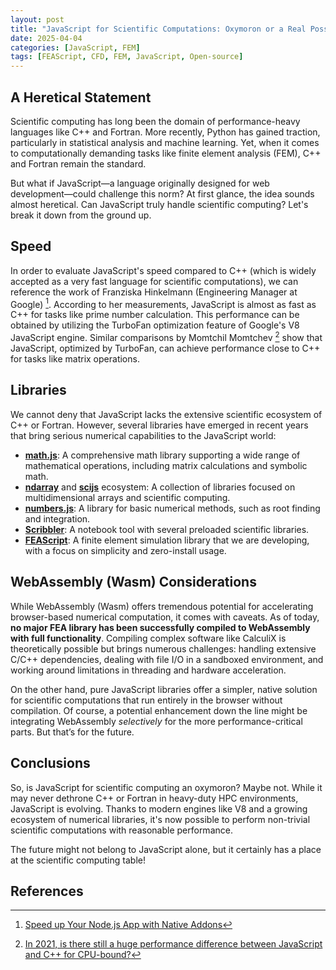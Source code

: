 ```yaml
---
layout: post
title: "JavaScript for Scientific Computations: Oxymoron or a Real Possibility?"
date: 2025-04-04
categories: [JavaScript, FEM]
tags: [FEAScript, CFD, FEM, JavaScript, Open-source]
---
```


## A Heretical Statement

Scientific computing has long been the domain of performance-heavy languages like C++ and Fortran. More recently, Python has gained traction, particularly in statistical analysis and machine learning. Yet, when it comes to computationally demanding tasks like finite element analysis (FEM), C++ and Fortran remain the standard.

But what if JavaScript—a language originally designed for web development—could challenge this norm? At first glance, the idea sounds almost heretical. Can JavaScript truly handle scientific computing? Let's break it down from the ground up.

## Speed

In order to evaluate JavaScript's speed compared to C++ (which is widely accepted as a very fast language for scientific computations), we can reference the work of Franziska Hinkelmann (Engineering Manager at Google) [^1]. According to her measurements, JavaScript is almost as fast as C++ for tasks like prime number calculation. This performance can be obtained by utilizing the TurboFan optimization feature of Google's V8 JavaScript engine. Similar comparisons by Momtchil Momtchev [^2] show that JavaScript, optimized by TurboFan, can achieve performance close to C++ for tasks like matrix operations.

## Libraries

We cannot deny that JavaScript lacks the extensive scientific ecosystem of C++ or Fortran. However, several libraries have emerged in recent years that bring serious numerical capabilities to the JavaScript world:

- **[math.js](https://mathjs.org/)**: A comprehensive math library supporting a wide range of mathematical operations, including matrix calculations and symbolic math.
- **[ndarray](https://github.com/scijs/ndarray)** and **[scijs](https://github.com/scijs)** ecosystem: A collection of libraries focused on multidimensional arrays and scientific computing.
- **[numbers.js](https://github.com/numbers/numbers.js)**: A library for basic numerical methods, such as root finding and integration.
- **[Scribbler](https://scribbler.live/)**: A notebook tool with several preloaded scientific libraries.
- **[FEAScript](https://feascript.com/)**: A finite element simulation library that we are developing, with a focus on simplicity and zero-install usage.

## WebAssembly (Wasm) Considerations

While WebAssembly (Wasm) offers tremendous potential for accelerating browser-based numerical computation, it comes with caveats. As of today, **no major FEA library has been successfully compiled to WebAssembly with full functionality**. Compiling complex software like CalculiX is theoretically possible but brings numerous challenges: handling extensive C/C++ dependencies, dealing with file I/O in a sandboxed environment, and working around limitations in threading and hardware acceleration.

On the other hand, pure JavaScript libraries offer a simpler, native solution for scientific computations that run entirely in the browser without compilation. Of course, a potential enhancement down the line might be integrating WebAssembly _selectively_ for the more performance-critical parts. But that’s for the future.

## Conclusions

So, is JavaScript for scientific computing an oxymoron? Maybe not. While it may never dethrone C++ or Fortran in heavy-duty HPC environments, JavaScript is evolving. Thanks to modern engines like V8 and a growing ecosystem of numerical libraries, it's now possible to perform non-trivial scientific computations with reasonable performance.

The future might not belong to JavaScript alone, but it certainly has a place at the scientific computing table!

## References

[^1]: [Speed up Your Node.js App with Native Addons](https://www.fhinkel.rocks/posts/Speed-up-Your-Node-js-App-with-Native-Addons)
[^2]: [In 2021, is there still a huge performance difference between JavaScript and C++ for CPU-bound?](https://mmomtchev.medium.com/in-2021-is-there-still-a-huge-performance-difference-between-javascript-and-c-for-cpu-bound-8ff798d999d6)
